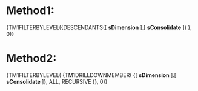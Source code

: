

# Method1:
{TM1FILTERBYLEVEL({DESCENDANTS([   **sDimension**  ].[ **sConsolidate** ]) }, 0)}



# Method2:
{TM1FILTERBYLEVEL( {TM1DRILLDOWNMEMBER( {[   **sDimension**  ].[ **sConsolidate** ]}, ALL, RECURSIVE )}, 0)}
